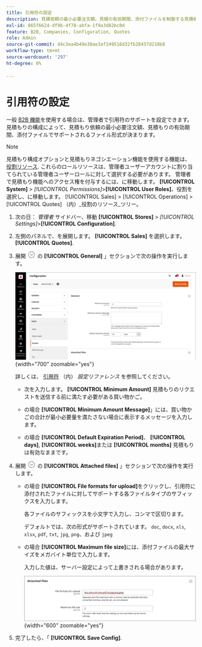 ```yaml
---
title: 引用符の設定
description: 見積依頼の最小必要注文額、見積の有効期間、添付ファイルを制御する見積構成について説明します。
exl-id: 865f6624-df9b-4f78-abfa-1f9a3d82bc0d
feature: B2B, Companies, Configuration, Quotes
role: Admin
source-git-commit: d4c3ea4b49e30ae3af249516d32fb28437d218b8
workflow-type: tm+mt
source-wordcount: '297'
ht-degree: 0%

---
```


# 引用符の設定

一般 [B2B 機能](enable-basic-features.md)を使用する場合は、管理者で引用符のサポートを設定できます。 見積もりの構成によって、見積もり依頼の最小必要注文額、見積もりの有効期間、添付ファイルでサポートされるファイル形式が決まります。

>[!NOTE]
>
>見積もり構成オプションと見積もりネゴシエーション機能を使用する機能は、 [役割リソース](../systems/permissions-user-roles.md#role-resources). これらのロールリソースは、管理者ユーザーアカウントに割り当てられている管理者ユーザーロールに対して選択する必要があります。 管理者で見積もり機能へのアクセス権を付与するには、に移動します。 **[!UICONTROL System]** > _[!UICONTROL Permissions]_>**[!UICONTROL User Roles]**、役割を選択し、に移動します。 [!UICONTROL Sales] > [!UICONTROL Operations] > [!UICONTROL Quotes] （内）_&#x200B;役割のリソース&#x200B;_ツリー。

1. 次の日： _管理者_ サイドバー、移動 **[!UICONTROL Stores]** > _[!UICONTROL Settings]_>**[!UICONTROL Configuration]**.

1. 左側のパネルで、を展開します。 **[!UICONTROL Sales]** を選択します。 **[!UICONTROL Quotes]**.

1. 展開 ![拡張セレクター](../assets/icon-display-expand.png) の **[!UICONTROL General]** 」セクションで次の操作を実行します。

   ![販売見積もり構成 — 一般](./assets/quotes-general.png){width="700" zoomable="yes"}

   詳しくは、 [引用符](../configuration-reference/sales/quotes.md) （内） _設定リファレンス_ を参照してください。

   - 次を入力します。 **[!UICONTROL Minimum Amount]** 見積もりのリクエストを送信する前に満たす必要がある買い物かご。

   - の場合 **[!UICONTROL Minimum Amount Message]**」には、買い物かごの合計が最小必要量を満たさない場合に表示するメッセージを入力します。

   - の場合 **[!UICONTROL Default Expiration Period]**、 **[!UICONTROL days]**, **[!UICONTROL weeks]**&#x200B;または **[!UICONTROL months]** 見積もりは有効なままです。

1. 展開 ![拡張セレクター](../assets/icon-display-expand.png) の **[!UICONTROL Attached files]** 」セクションで次の操作を実行します。

   - の場合 **[!UICONTROL File formats for upload]**&#x200B;をクリックし、引用符に添付されたファイルに対してサポートする各ファイルタイプのサフィックスを入力します。

     各ファイルのサフィックスを小文字で入力し、コンマで区切ります。

     デフォルトでは、次の形式がサポートされています。 `doc`, `docx`, `xls`, `xlsx`, `pdf`, `txt`, `jpg`, `png`、および `jpeg`

   - の場合 **[!UICONTROL Maximum file size]**&#x200B;には、添付ファイルの最大サイズをメガバイト単位で入力します。

     入力した値は、サーバー設定によって上書きされる場合があります。

     ![販売見積もり構成 — 添付ファイル](./assets/quotes-attached-files.png){width="600" zoomable="yes"}

1. 完了したら、「 **[!UICONTROL Save Config]**.
